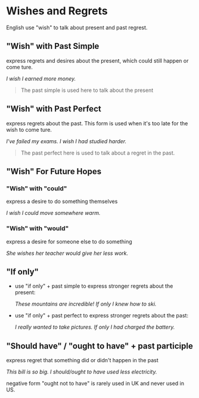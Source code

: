 # Wishes and Regrets
English use "wish" to talk about present and past regrest.
## "Wish" with Past Simple
 express regrets and desires about the present, which could still happen or come ture.

 *I wish I earned more money.*
 >The past simple is used here to talk about the present


 ## "Wish" with Past Perfect
 express regrets about the past. This form is used when it's too late for the wish to come ture.

 *I've failed my exams. I wish I had studied harder.*
 >The past perfect here is used to talk about a regret in the past.


 ## "Wish" For Future Hopes
 ### "Wish" with "could"
 express a desire to do something themselves

*I wish I could move somewhere warm.*
### "Wish" with "would"
express a desire for someone else to do something

*She wishes her teacher would give her less work.*

## "If only"
- use "if only" + past simple to express stronger regrets about the present:

    *These mountains are incredible! If only I knew how to ski.*

- use "if only" + past perfect to express stronger regrets about the past:

    *I really wanted to take pictures. If only I had charged the battery.*

## "Should have" / "ought to have" + past participle
express regret that something did or didn't happen in the past

*This bill is so big. I should/ought to have used less electricity.*

negative form "ought not to have" is rarely used in UK and never used in US.
